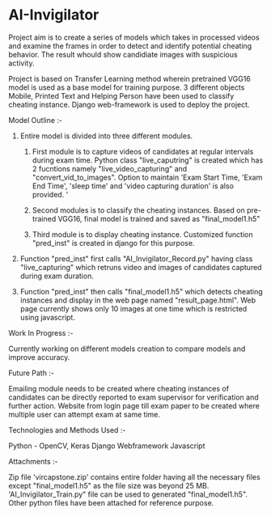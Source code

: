 # AI-Invigilator

Project aim is to create a series of models which takes in processed videos and examine the frames in order to detect and identify potential cheating behavior. The result whould show candidiate images with suspicious activity.

Project is based on Transfer Learning method wherein pretrained VGG16 model is used as a base model for training purpose. 3 different objects Mobile, Printed Text and Helping Person have been used to classify cheating instance. Django web-framework is used to deploy the project.


Model Outline :-

1. Entire model is divided into three different modules. 
    
    1. First module is to capture videos of candidates at regular intervals during exam time. Python class "live_caputring" is created which has 2 fucntions namely
       "live_video_capturing" and "convert_vid_to_images". Option to maintain 'Exam Start Time, 'Exam End Time', 'sleep time' and 'video capturing duration' is also provided.
       '
    2. Second modules is to classify the cheating instances. Based on pre-trained VGG16, final model is trained and saved as "final_model1.h5"
    
    3. Third module is to display cheating instance. Customized function "pred_inst" is created in django for this purpose.

2.  Function "pred_inst" first calls "AI_Invigilator_Record.py" having class "live_capturing" which retruns video and images of candidates captured during exam duration.

3.  Function "pred_inst" then calls "final_model1.h5" which detects cheating instances and display in the web page named "result_page.html". Web page currently shows only 10
    images at one time which is restricted using javascript.
    
    

Work In Progress :-

Currently working on different models creation to compare models and improve accuracy.



Future Path :-

Emailing module needs to be created where cheating instances of candidates can be directly reported to exam supervisor for verification and further action.
Website from login page till exam paper to be created where multiple user can attempt exam at same time.


Technologies and Methods Used :-

Python - OpenCV, Keras
Django Webframework
Javascript


Attachments :-

Zip file 'vircapstone.zip' contains entire folder having all the necessary files except "final_model1.h5" as the file size was beyond 25 MB. 'AI_Invigilator_Train.py" file can be used to generated "final_model1.h5".
Other python files have been attached for reference purpose.
